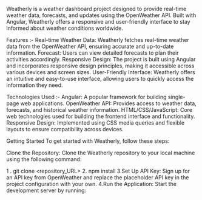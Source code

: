 Weatherly is a weather dashboard project designed to provide real-time weather data, forecasts, and updates using the OpenWeather API. Built with Angular, Weatherly offers a responsive and user-friendly interface to stay informed about weather conditions worldwide.

Features :-
Real-time Weather Data: Weatherly fetches real-time weather data from the OpenWeather API, ensuring accurate and up-to-date information.
Forecast: Users can view detailed forecasts to plan their activities accordingly.
Responsive Design: The project is built using Angular and incorporates responsive design principles, making it accessible across various devices and screen sizes.
User-Friendly Interface: Weatherly offers an intuitive and easy-to-use interface, allowing users to quickly access the information they need.

Technologies Used :-
Angular: A popular framework for building single-page web applications.
OpenWeather API: Provides access to weather data, forecasts, and historical weather information.
HTML/CSS/JavaScript: Core web technologies used for building the frontend interface and functionality.
Responsive Design: Implemented using CSS media queries and flexible layouts to ensure compatibility across devices.

Getting Started
To get started with Weatherly, follow these steps:

Clone the Repository: Clone the Weatherly repository to your local machine using the following command:

1 . git clone <repository_URL>
2. npm install
3.Set Up API Key: Sign up for an API key from OpenWeather and replace the
placeholder API key in the project configuration with your own.
4.Run the Application: Start the development server by running:
